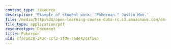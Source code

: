 ```yaml
---
content_type: resource
description: 'Example of student work: "Pokerman." Justin Moe.'
file: /media/https%3A/open-learning-course-data-rc.s3.amazonaws.com/cms-608-game-design-spring-2008/cfa75d28343cccf31fde76de42c8f5e5_moe2.pdf
file_type: application/pdf
resourcetype: Document
title: Pokermon
uid: cfa75d28-343c-ccf3-1fde-76de42c8f5e5
---
```

